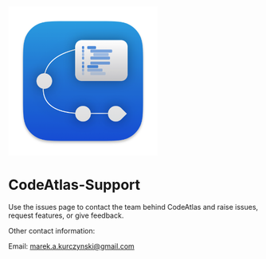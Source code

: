 <img src="AppIcon_512x512px.png" alt="App Icon" width="300" height="300">

# CodeAtlas-Support

Use the issues page to contact the team behind CodeAtlas and raise issues, request features, or give feedback.

Other contact information:

Email: [marek.a.kurczynski@gmail.com](mailto:marek.a.kurczynski@gmail.com)

